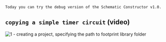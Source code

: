 `Today you can try the debug version of the Schematic Constructor v1.0.`

## `copying a simple timer circuit` (video)

![1 - creating a project, specifying the path to footprint library folder](https://youtu.be/zQPvvvbsG-E)
